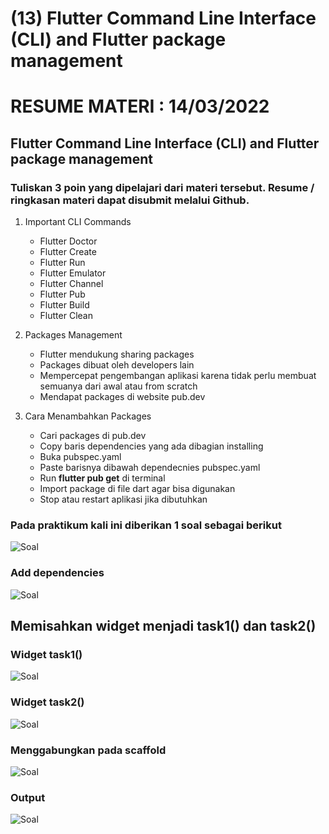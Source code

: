 # (13) Flutter Command Line Interface (CLI) and Flutter package management

# RESUME MATERI : 14/03/2022

## Flutter Command Line Interface (CLI) and Flutter package management

### Tuliskan 3 poin yang dipelajari dari materi tersebut. Resume / ringkasan materi dapat disubmit melalui Github.

1. Important CLI Commands
   - Flutter Doctor
   - Flutter Create
   - Flutter Run
   - Flutter Emulator
   - Flutter Channel
   - Flutter Pub
   - Flutter Build
   - Flutter Clean
  
2. Packages Management
   - Flutter mendukung sharing packages
   - Packages dibuat oleh developers lain
   - Mempercepat pengembangan aplikasi karena tidak perlu membuat semuanya dari awal atau from scratch
   - Mendapat packages di website pub.dev


3. Cara Menambahkan Packages
   - Cari packages di pub.dev
   - Copy baris dependencies yang ada dibagian installing
   - Buka pubspec.yaml
   - Paste barisnya dibawah dependecnies pubspec.yaml
   - Run **flutter pub get** di terminal
   - Import package di file dart agar bisa digunakan
   - Stop atau restart aplikasi jika dibutuhkan
  


### Pada praktikum kali ini diberikan 1 soal sebagai berikut

![Soal](/13_Flutter%20Command%20Line%20Interface%20(CLI)%20and%20Flutter%20package%20management/screenshots/soal.png)

### Add dependencies
![Soal](/13_Flutter%20Command%20Line%20Interface%20(CLI)%20and%20Flutter%20package%20management/screenshots/dependencies.png)

## Memisahkan widget menjadi task1() dan task2()

### Widget task1()
![Soal](/13_Flutter%20Command%20Line%20Interface%20(CLI)%20and%20Flutter%20package%20management/screenshots/task1.png)

### Widget task2()
![Soal](/13_Flutter%20Command%20Line%20Interface%20(CLI)%20and%20Flutter%20package%20management/screenshots/task2.png)

### Menggabungkan pada scaffold
![Soal](/13_Flutter%20Command%20Line%20Interface%20(CLI)%20and%20Flutter%20package%20management/screenshots/merge.png)

### Output
![Soal](/13_Flutter%20Command%20Line%20Interface%20(CLI)%20and%20Flutter%20package%20management/screenshots/hasil.png)